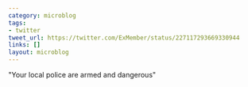 ```yaml
---
category: microblog
tags:
- twitter
tweet_url: https://twitter.com/ExMember/status/227117293669330944
links: []
layout: microblog
---
```

"Your local police are armed and dangerous"
